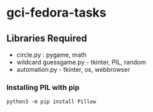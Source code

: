 # gci-fedora-tasks

## Libraries Required
- circle.py :  pygame, math
- wildcard guessgame.py - tkinter, PIL, random
- automation.py - tkinter, os, webbrowser

### Installing PIL with pip
`python3 -m pip install Pillow`
